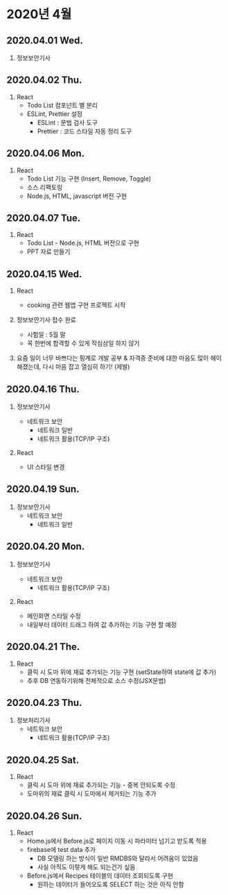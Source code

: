 # 2020년 4월

## 2020.04.01 Wed.

1. 정보보안기사

## 2020.04.02 Thu.

1. React
   - Todo List 컴포넌트 별 분리
   - ESLint, Prettier 설정
     - ESLint : 문법 검사 도구
     - Prettier : 코드 스타일 자동 정리 도구

## 2020.04.06 Mon.

1. React
   - Todo List 기능 구현 (Insert, Remove, Toggle)
   - 소스 리팩토링
   - Node.js, HTML, javascript 버전 구현

## 2020.04.07 Tue.

1. React
   - Todo List - Node.js, HTML 버전으로 구현
   - PPT 자료 만들기

## 2020.04.15 Wed.

1. React

   - cooking 관련 웹앱 구현 프로젝트 시작

2. 정보보안기사 접수 완료

   - 시험일 : 5월 말
   - 꼭 한번에 합격할 수 있게 작심삼일 하지 않기

3. 요즘 일이 너무 바쁘다는 핑계로 개발 공부 & 자격증 준비에 대한 마음도 많이 헤이해졌는데, 다시 마음 잡고 열심히 하기! (제발)

## 2020.04.16 Thu.

1. 정보보안기사

   - 네트워크 보안
     - 네트워크 일반
     - 네트워크 활용(TCP/IP 구조)

2. React
   - UI 스타일 변경

## 2020.04.19 Sun.

1. 정보보안기사
   - 네트워크 보안
     - 네트워크 일반

## 2020.04.20 Mon.

1. 정보보안기사

   - 네트워크 보안
     - 네트워크 활용(TCP/IP 구조)

2. React
   - 메인화면 스타일 수정
   - 내일부터 데이터 드래그 하여 값 추가하는 기능 구현 할 예정

## 2020.04.21 The.

1. React
   - 클릭 시 도마 위에 재료 추가되는 기능 구현 (setState하여 state에 값 추가)
   - 추후 DB 연동하기위해 전체적으로 소스 수정(JSX문법)

## 2020.04.23 Thu.

1. 정보처리기사
   - 네트워크 보안
     - 네트워크 활용(TCP/IP 구조)

## 2020.04.25 Sat.

1. React
   - 클릭 시 도마 위에 재료 추가되는 기능 - 중복 안되도록 수정
   - 도마위의 재료 클릭 시 도마에서 제거되는 기능 추가

## 2020.04.26 Sun.

1. React
   - Home.js에서 Before.js로 페이지 이동 시 파라미터 넘기고 받도록 적용
   - firebase에 test data 추가
     - DB 모델링 하는 방식이 일반 RMDBS와 달라서 어려움이 있었음
     - 사실 아직도 이렇게 해도 되는건가 싶음
   - Before.js에서 Recipes 테이블의 데이터 조회되도록 구현
     - 원하는 데이터가 들어오도록 SELECT 하는 것은 아직 안함

